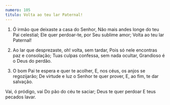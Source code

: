 ```yaml
---
numero: 105
titulo: Volta ao teu lar Paternal!
---
```

1. Ó irmão que deixaste a casa do Senhor,
Não mais andes longe do teu Pai celestial;
Ele quer perdoar-te, por Seu sublime amor;
Volta ao teu lar Paternal!

2. Ao lar que desprezaste, oh! volta, sem tardar,
Pois só nele encontras paz e consolação;
Tuas culpas confessa, sem nada ocultar,
Grandioso é o Deus do perdão.

3. O bom Pai te espera e quer te acolher,
E, nos céus, os anjos se regozijarão;
De virtude e luz o Senhor te quer prover,
E, ao fim, te dar salvação.

Vai, ó pródigo, vai
Do pão do céu te saciar;
Deus te quer perdoar
E teus pecados lavar.

